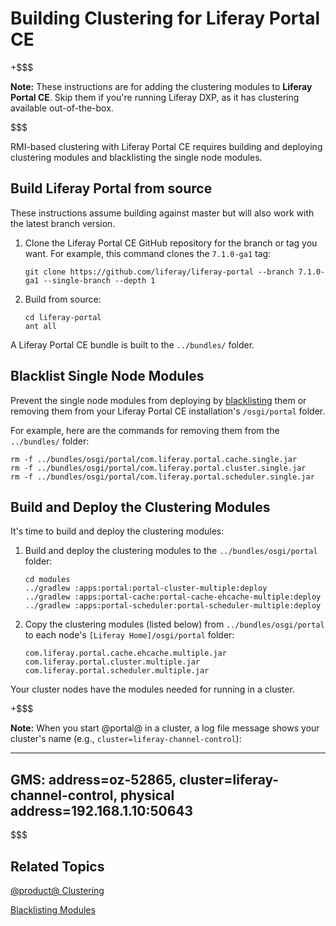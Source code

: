 # Building Clustering for Liferay Portal CE [](id=building-clustering-for-liferay)

+$$$

**Note:** These instructions are for adding the clustering modules to **Liferay 
Portal CE**. Skip them if you're running Liferay DXP, as it has clustering
available out-of-the-box. 

$$$

RMI-based clustering with Liferay Portal CE requires building and deploying
clustering modules and blacklisting the single node modules. 

## Build Liferay Portal from source [](id=build-liferay-portal-from-source)

These instructions assume building against master but will also work with the latest branch version.

1.  Clone the Liferay Portal CE GitHub repository for the branch or tag you 
    want. For example, this command clones the `7.1.0-ga1` tag:

        git clone https://github.com/liferay/liferay-portal --branch 7.1.0-ga1 --single-branch --depth 1

2.  Build from source:

        cd liferay-portal
        ant all

A Liferay Portal CE bundle is built to the `../bundles/` folder. 

## Blacklist Single Node Modules 

Prevent the single node modules from deploying by
[blacklisting](/discover/portal/-/knowledge_base/7-1/blacklisting-osgi-modules-and-components)
them or removing them from your Liferay Portal CE installation's `/osgi/portal`
folder.

For example, here are the commands for removing them from the `../bundles/`
folder:

    rm -f ../bundles/osgi/portal/com.liferay.portal.cache.single.jar
    rm -f ../bundles/osgi/portal/com.liferay.portal.cluster.single.jar
    rm -f ../bundles/osgi/portal/com.liferay.portal.scheduler.single.jar 

## Build and Deploy the Clustering Modules [](id=build-and-deploy-clustering-modules)

It's time to build and deploy the clustering modules:

1.  Build and deploy the clustering modules to the `../bundles/osgi/portal` 
    folder:

        cd modules
        ../gradlew :apps:portal:portal-cluster-multiple:deploy
        ../gradlew :apps:portal-cache:portal-cache-ehcache-multiple:deploy
        ../gradlew :apps:portal-scheduler:portal-scheduler-multiple:deploy

2.  Copy the clustering modules (listed below) from `../bundles/osgi/portal` 
    to each node's `[Liferay Home]/osgi/portal` folder:

        com.liferay.portal.cache.ehcache.multiple.jar 
        com.liferay.portal.cluster.multiple.jar 
        com.liferay.portal.scheduler.multiple.jar

Your cluster nodes have the modules needed for running in a cluster. 

+$$$

**Note:** When you start @portal@ in a cluster, a log file message shows your 
cluster's name (e.g., `cluster=liferay-channel-control`): 

------------------------------------------------------------------- 
GMS: address=oz-52865, cluster=liferay-channel-control, physical address=192.168.1.10:50643 
-------------------------------------------------------------------

$$$

## Related Topics 

[@product@ Clustering](/discover/portal/-/knowledge_base/7-1/liferay-clustering)

[Blacklisting Modules](/discover/portal/-/knowledge_base/7-1/blacklisting-osgi-modules-and-components)
